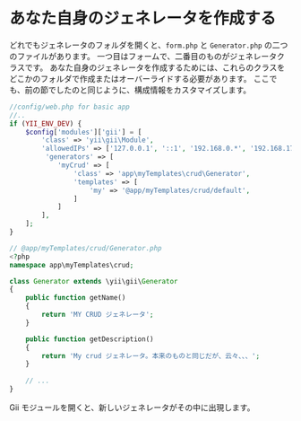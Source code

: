 あなた自身のジェネレータを作成する
==================================

どれでもジェネレータのフォルダを開くと、`form.php` と `Generator.php` の二つのファイルがあります。
一つ目はフォームで、二番目のものがジェネレータクラスです。
あなた自身のジェネレータを作成するためには、これらのクラスをどこかのフォルダで作成またはオーバーライドする必要があります。
ここでも、前の節でしたのと同じように、構成情報をカスタマイズします。

```php
//config/web.php for basic app
//..
if (YII_ENV_DEV) {    
    $config['modules']['gii'] = [
        'class' => 'yii\gii\Module',      
        'allowedIPs' => ['127.0.0.1', '::1', '192.168.0.*', '192.168.178.20'],  
         'generators' => [
            'myCrud' => [
                'class' => 'app\myTemplates\crud\Generator',
                'templates' => [
                    'my' => '@app/myTemplates/crud/default',
                ]
            ]
        ],
    ];
}
```

```php
// @app/myTemplates/crud/Generator.php
<?php
namespace app\myTemplates\crud;

class Generator extends \yii\gii\Generator
{
    public function getName()
    {
        return 'MY CRUD ジェネレータ';
    }

    public function getDescription()
    {
        return 'My crud ジェネレータ。本来のものと同じだが、云々、、、';
    }
    
    // ...
}
```

Gii モジュールを開くと、新しいジェネレータがその中に出現します。
